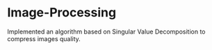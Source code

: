 # Image-Processing

Implemented an algorithm based on Singular Value Decomposition to compress images quality.
